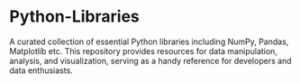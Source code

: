 # Python-Libraries
A curated collection of essential Python libraries including NumPy, Pandas, Matplotlib etc. This repository provides resources for data manipulation, analysis, and visualization, serving as a handy reference for developers and data enthusiasts.
